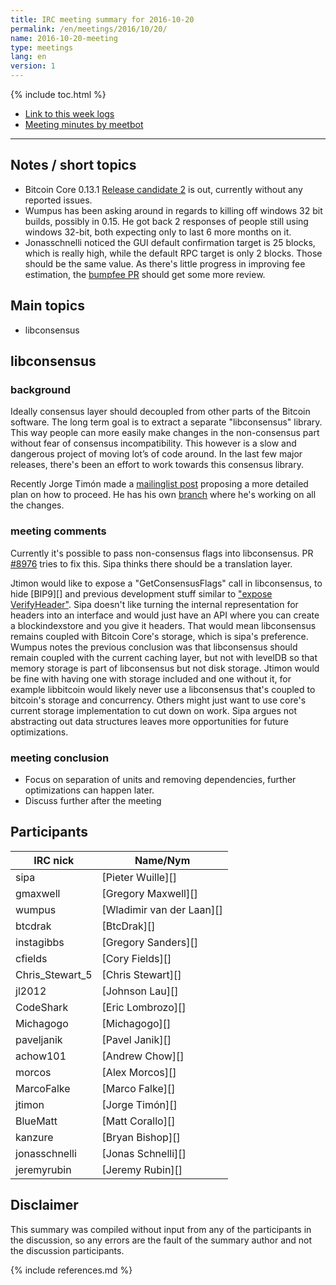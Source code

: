 ```yaml
---
title: IRC meeting summary for 2016-10-20
permalink: /en/meetings/2016/10/20/
name: 2016-10-20-meeting
type: meetings
lang: en
version: 1
---
```

{% include toc.html %}
 
- [Link to this week logs](https://botbot.me/freenode/bitcoin-core-dev/2016-10-20/?msg=75168477&page=6)
- [Meeting minutes by meetbot](http://www.erisian.com.au/meetbot/bitcoin-core-dev/2016/bitcoin-core-dev.2016-10-20-19.00.html)
 
---
 
## Notes / short topics

- Bitcoin Core 0.13.1 [Release candidate 2](https://bitcoin.org/bin/bitcoin-core-0.13.1/test.rc2/) is out, currently without any reported issues.
- Wumpus has been asking around in regards to killing off windows 32 bit builds, possibly in 0.15. He got back 2 responses of people still using windows 32-bit, both expecting only to last 6 more months on it. 
- Jonasschnelli noticed the GUI default confirmation target is 25 blocks, which is really high, while the default RPC target is only 2 blocks. Those should be the same value. As there's little progress in improving fee estimation, the [bumpfee PR][#8456] should get some more review.

## Main topics
 
- libconsensus

## libconsensus

### background

Ideally consensus layer should decoupled from other parts of the Bitcoin software. The long term goal is to extract a separate "libconsensus" library.
This way people can more easily make changes in the non-consensus part without fear of consensus incompatibility.
This however is a slow and dangerous project of moving lot’s of code around. In the last few major releases, there's been an effort to work towards this consensus library.

Recently Jorge Timón made a [mailinglist post](https://lists.linuxfoundation.org/pipermail/bitcoin-dev/2016-October/013204.html) proposing a more detailed plan on how to proceed. He has his own [branch](https://github.com/jtimon/bitcoin/commits/0.13-consensus-flags) where he's working on all the changes.

### meeting comments

Currently it's possible to pass non-consensus flags into libconsensus. PR [#8976][] tries to fix this. Sipa thinks there should be a translation layer.

Jtimon would like to expose a "GetConsensusFlags" call in libconsensus, to hide [BIP9][] and previous development stuff similar to ["expose VerifyHeader"][#8493]. Sipa doesn't like turning the internal representation for headers into an interface and would just have an API where you can create a blockindexstore and you give it headers. That would mean libconsensus remains coupled with Bitcoin Core's storage, which is sipa's preference. Wumpus notes the previous conclusion was that libconsensus should remain coupled with the current caching layer, but not with levelDB so that memory storage is part of libconsensus but not disk storage. Jtimon would be fine with having one with storage included and one without it, for example libbitcoin would likely never use a libconsensus that's coupled to bitcoin's storage and concurrency. Others might just want to use core's current storage implementation to cut down on work. Sipa argues not abstracting out data structures leaves more opportunities for future optimizations.


### meeting conclusion

- Focus on separation of units and removing dependencies, further optimizations can happen later.
- Discuss further after the meeting

## Participants
 
| IRC nick        | Name/Nym                  |
|-----------------|---------------------------|
| sipa            | [Pieter Wuille][]         |
| gmaxwell        | [Gregory Maxwell][]       |
| wumpus          | [Wladimir van der Laan][] |
| btcdrak         | [BtcDrak][]               |
| instagibbs      | [Gregory Sanders][]       |
| cfields         | [Cory Fields][]           |
| Chris_Stewart_5 | [Chris Stewart][]         |
| jl2012          | [Johnson Lau][]           |
| CodeShark       | [Eric Lombrozo][]         |
| Michagogo       | [Michagogo][]             |
| paveljanik      | [Pavel Janik][]           |
| achow101        | [Andrew Chow][]           |
| morcos          | [Alex Morcos][]           |
| MarcoFalke      | [Marco Falke][]           |
| jtimon          | [Jorge Timón][]           |
| BlueMatt        | [Matt Corallo][]          |
| kanzure         | [Bryan Bishop][]          |
| jonasschnelli   | [Jonas Schnelli][]        |
| jeremyrubin     | [Jeremy Rubin][]          |

## Disclaimer
 
This summary was compiled without input from any of the participants in the discussion, so any errors are the fault of the summary author and not the discussion participants.

[#8976]: https://github.com/bitcoin/bitcoin/pull/8976
[#8493]: https://github.com/bitcoin/bitcoin/pull/8493
[#8456]: https://github.com/bitcoin/bitcoin/pull/8456

{% include references.md %}
